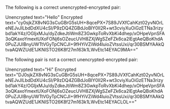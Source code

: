 The following is a correct unencrypted-encrypted pair:

Unencrypted text="Hello"
Encrypted text="cy0sjkZX8vNG3sCuGBrG5sUH+8qcePX+7S89JVXfCahKzt02yvNOrLeNEJvJlLbdDdXU4cSI/P9zDQ4ZGBdJoBIY0II2R+wt3cviyXuOiGzETNa3rizybd1akY4z/OGljxMJu/dyZdkeJtiWm8Z3GwkpToRvXbKi4dhep/xOHpeVpnSFA3oQKaxoYmextUXoFONj6sOZeucUVH8ZXjWgSZeFZk6ca2lEgtAeQBoKhdA0PuZJUlBnyUWTtVGyTpCNCJI+9fHYiVZiWd4luioZVtssUxi/qr30BSMYAAkQtvaAQWZUdE1JKNISTO26K8f27m163k1LWvEtc14EYAC9MA=="


The following pair is not a correct unencrypted-encrypted pair:

Unencrypted text="Hi"
Encrypted text="DJ0sjkZX8vNG3sCuGBrG5sUH+8qcePX+7S89JVXfCahKzt02yvNOrLeNEJvJlLbdDdXU4cSI/P9zDQ4ZGBdJoBIY0II2R+wt3cviyXuOiGzETNa3rizybd1akY4z/OGljxMJu/dyZdkeJtiWm8Z3GwkpToRvXbKi4dhep/xOHpeVpnSFA3oQKaxoYmextUXoFONj6sOZeucUVH8ZXjWgSZeFZk6ca2lEgtAeQBoKhdA0PuZJUlBnyUWTtVGyTpCNCJI+9fHYiVZiWd4luioZVtssUxi/qr30BSMYAAkQtvaAQWZUdE1JKNISTO26K8f27m163k1LWvEtc14EYACLOL=="